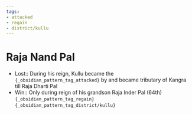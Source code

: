 ```yaml
---
tags:
- attacked
- regain
- district/kullu
---
```

   
# Raja Nand Pal   
* Lost:: During his reign, Kullu became the `{_obsidian_pattern_tag_attacked}` by and became tributary of Kangra till Raja Dharti Pal   
* Win:: Only during reign of his grandson Raja Inder Pal (64th) `{_obsidian_pattern_tag_regain}` `{_obsidian_pattern_tag_district/kullu}`